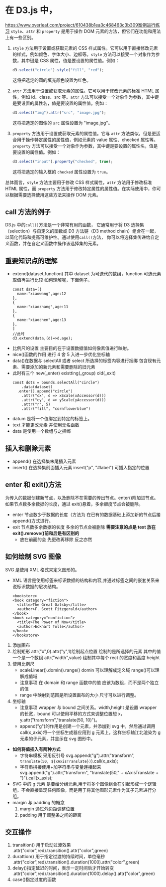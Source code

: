 # 在 D3.js 中，

https://www.overleaf.com/project/610438b1ea3c468463c3b309案例进行练习
`style`、`attr` 和 `property` 是用于操作 DOM 元素的方法，但它们在功能和用法上有一些区别。

1. `style` 方法用于设置或获取元素的 CSS 样式属性。它可以用于直接修改元素的样式，例如颜色、字体大小、边框等。`style` 方法可以接受一个对象作为参数，其中键是 CSS 属性，值是要设置的属性值。例如：

   ```javascript
   d3.select("circle").style("fill", "red");
   ```

   这将把选定的圆的填充颜色设置为红色。

2. `attr` 方法用于设置或获取元素的属性。它可以用于修改元素的标准 HTML 属性，例如 id、class、src 等。`attr` 方法可以接受一个对象作为参数，其中键是要设置的属性名，值是要设置的属性值。例如：

   ```javascript
   d3.select("img").attr("src", "image.jpg");
   ```

   这将把选定的图像的 `src` 属性设置为 "image.jpg"。

3. `property` 方法用于设置或获取元素的属性值。它与 `attr` 方法类似，但是更适合用于操作特定属性的属性值，例如元素的 value 属性、checked 属性等。`property` 方法可以接受一个对象作为参数，其中键是要设置的属性名，值是要设置的属性值。例如：

   ```javascript
   d3.select("input").property("checked", true);
   ```

   这将把选定的输入框的 `checked` 属性设置为 `true`。

总体而言，`style` 方法主要用于修改 CSS 样式属性，`attr` 方法用于修改标准 HTML 属性，而 `property` 方法用于修改特定属性的属性值。在实际使用中，你可以根据需要选择使用这些方法来操作 DOM 元素。

## call 方法的例子

D3.js 中的`call()`方法是一个非常有用的函数，
它通常用于将 D3 选择集（selection）与自定义的函数或 D3 方法链（D3 method chain）组合在一起，以简化代码和提高可维护性。通过使用`call()`方法，
你可以将选择集传递给自定义函数，并在自定义函数中操作该选择集的元素。

## 重要知识点的理解

- extend(dataset,function) 其中 dataset 为可迭代的数组，function 可选元素取值再进行比较 如何理解呢，下面例子。
  ```
  const data=[{
    name:"xiaowang",age:12
  },
  {
    name:"xiaozhang",age:11
  },
  {
    name:"xiaochen",age:13
  },
  ]
  //此时
  d3.extend(data,(d)=>d.age);
  ```
- 比例尺的设置
  主要目的在于设置数据值如何像素值进行映射。
- nice()函数的作用 进行 4 舍 5 入进一步优化坐标轴
- data()在数据与 selectAll 或者 select 所选择的标签内容进行捆绑 包含现有元素、需要添加的新元素和需要删除的旧元素
- 此时有三个 new(\_enter) existting(\_group) old(\_exit)
  ```
  const dots = bounds.selectAll("circle")
      .data(dataset)
    .enter().append("circle")
      .attr("cx", d => xScale(xAccessor(d)))
      .attr("cy", d => yScale(yAccessor(d)))
      .attr("r", 5)
      .attr("fill", "cornflowerblue")
  ```
- datum 是将一个值绑定到特定的标签上。
- text 才能更改元素 并使用无名函数
- data 是使用一个数组与之捆绑

## 插入和删除元素

- append() 在选择集末尾插入元素
- insert() 在选择集前面插入元素 insert("p", "#label") 可插入指定的位置

## enter 和 exit()方法

为传入的数据创建新节点，以及删除不在需要的传出节点。enter()附加进节点。如果节点数多余数据的长度，通过 exit()悬着，多余额度节点会被删除。

- enter 节点数少于数据的长度（方法为 在已有的数据基础上添加新的节点后接 append()方式进行。
- exit 节点数多余数据的长度 多余的节点会被删除 **需要注意的点是 text 放在 exit().remove()前和后是有区别的**
  - 放在前面的会 先更改再移除 反之亦然

## 如何绘制 SVG 图像

SVG 是使用 XML 格式来定义图形的。

- XML 语言是使用标签来标识数据的结构和内容,并通过标签之间的嵌套关系来说标识数据的层次结构。
  ```
  <bookstore>
  <book category="fiction">
    <title>The Great Gatsby</title>
    <author>F. Scott Fitzgerald</author>
  </book>
  <book category="nonfiction">
    <title>The Power of Now</title>
    <author>Eckhart Tolle</author>
  </book>
  </bookstore>
  ```

1.  添加画布
2.  绘制矩形
    attr("x",0).attr("y",1)绘制起点位置 绘制的是所选择的元素 其中的值一个是一个数组
    attr("width",value) 绘制其中每个 rect 的宽度和高度 height
3.  使用比例尺
    - scaleLinear().domin().range() domin 可以理解成定义域 range()可以理解成值域
    - 注意事项 在 domain 和 range 函数中的值 应该为数组，而不是两个独立的值
    - range 中映射到范围是所设置画布的大小 尺寸可以进行调整。
4.  坐标轴
    - 注意事项 wrapper 与 bound 之间关系。width,height 是设置 wrapper 的长宽，bound 可以使用平移的方式来调整位置想 x，y.attr("transform","translate(50, 10)")。
    - append("g")的作用是创建一个<g>元素，并添加到 svg 中，然后通过调用 call(x_axis)将一个坐标生成器应用到 g 元素上，这样坐标轴江北渲染为 g 元素的子元素，并显示在 svg 图形中。

- **如何将值插入有两种方式**
  - 字符串模板 采用反引号 svg.append("g").attr("transform", `translate(50, ${xAxisTranslate})`).call(x_axis);
  - 字符串拼接使用+加字符串与变量连接起来 svg.append("g").attr("transform", "translate(50," + xAxisTranslate + ")").call(x_axis);
- SVG 中的 g 元素 是要给分组元素,用于将多个图像组合在引起形成一个逻辑组。不会直接呈现任何图像，而是用于将其他图形元素作为其子元素进行分组。
- margin 与 padding 的概念
  1. margin 通过外边距调整位置
  2. padding 用于调整条之间的距离

## 交互操作

1. transition() 用于启动过渡效果 .attr("color",red).transition().attr("color",green)
2. durattion() 用于指定过渡的持续时间，单位毫秒 .attr("color",red).transition().duration(1000).attr("color",green)
3. delay()指定延迟的时间，表示一定时间后才开始转变 .attr("color",red).transition().duration(1000).delay().attr("color",green)
4. case()指定过度的函数
